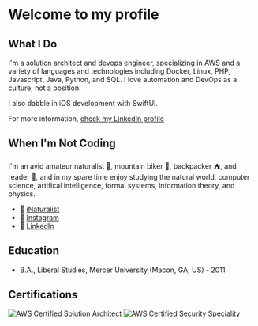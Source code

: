 # Welcome to my profile

## What I Do

I'm a solution architect and devops engineer, specializing in AWS and a variety of languages and technologies including Docker, Linux, PHP, Javascript, Java, Python, and SQL.  I love automation and DevOps as a culture, not a position.

I also dabble in iOS development with SwiftUI.

For more information, [check my LinkedIn profile](https://www.linkedin.com/in/calvin-walford/)

## When I'm Not Coding

I'm an avid amateur naturalist 🌱, mountain biker 🚵, backpacker ⛺️, and reader 📖, and in my spare time enjoy studying the natural world, computer science, artifical intelligence, formal systems, information theory, and physics.

- 🍃 [iNaturalist](https://www.inaturalist.org/people/5994872)
- 📸 [Instagram](https://www.instagram.com/a.biking.viking)
- 👋 [LinkedIn](https://www.linkedin.com/in/calvin-walford/)

## Education

- B.A., Liberal Studies, Mercer University (Macon, GA, US) - 2011

## Certifications

[![AWS Certified Solution Architect](https://images.credly.com/size/100x100/images/0e284c3f-5164-4b21-8660-0d84737941bc/image.png)](https://www.credly.com/badges/2ef7aa17-8375-41b5-92eb-777615b23383/public_url)
[![AWS Certified Security Speciality](https://images.credly.com/size/100x1000/images/53acdae5-d69f-4dda-b650-d02ed7a50dd7/image.png)](https://www.credly.com/badges/96471626-a11d-4ec4-92e2-69d17e86aa52/public_url)